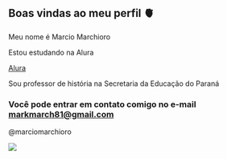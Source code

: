 ## Boas vindas ao meu perfil 🫀

Meu nome é Marcio Marchioro

Estou estudando na Alura

[Alura](https://www.alura.com.br)

Sou professor de história na Secretaria da Educação do Paraná

### Você pode entrar em contato comigo no e-mail markmarch81@gmail.com

@marciomarchioro

![](https://media1.tenor.com/m/cc5HXu4VRwkAAAAC/thor-chris-hemsworth.gif
)
